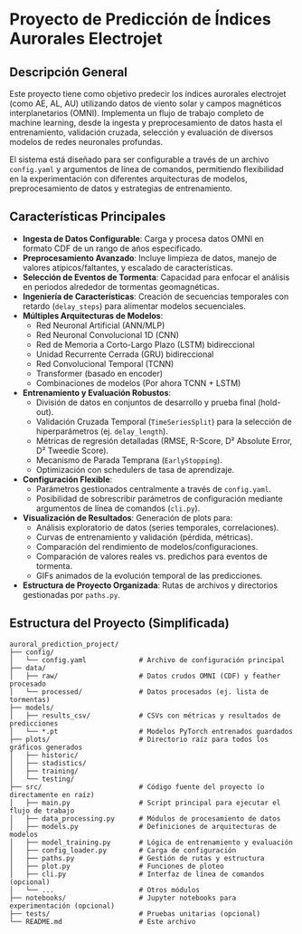 # Proyecto de Predicción de Índices Aurorales Electrojet

## Descripción General

Este proyecto tiene como objetivo predecir los índices aurorales electrojet (como AE, AL, AU) utilizando datos de viento solar y campos magnéticos interplanetarios (OMNI). Implementa un flujo de trabajo completo de machine learning, desde la ingesta y preprocesamiento de datos hasta el entrenamiento, validación cruzada, selección y evaluación de diversos modelos de redes neuronales profundas.

El sistema está diseñado para ser configurable a través de un archivo `config.yaml` y argumentos de línea de comandos, permitiendo flexibilidad en la experimentación con diferentes arquitecturas de modelos, preprocesamiento de datos y estrategias de entrenamiento.

## Características Principales

* **Ingesta de Datos Configurable**: Carga y procesa datos OMNI en formato CDF de un rango de años especificado.
* **Preprocesamiento Avanzado**: Incluye limpieza de datos, manejo de valores atípicos/faltantes, y escalado de características.
* **Selección de Eventos de Tormenta**: Capacidad para enfocar el análisis en periodos alrededor de tormentas geomagnéticas.
* **Ingeniería de Características**: Creación de secuencias temporales con retardo (`delay_steps`) para alimentar modelos secuenciales.
* **Múltiples Arquitecturas de Modelos**:
    * Red Neuronal Artificial (ANN/MLP)
    * Red Neuronal Convolucional 1D (CNN)
    * Red de Memoria a Corto-Largo Plazo (LSTM) bidireccional
    * Unidad Recurrente Cerrada (GRU) bidireccional
    * Red Convolucional Temporal (TCNN)
    * Transformer (basado en encoder)
    * Combinaciones de modelos (Por ahora TCNN + LSTM)
* **Entrenamiento y Evaluación Robustos**:
    * División de datos en conjuntos de desarrollo y prueba final (hold-out).
    * Validación Cruzada Temporal (`TimeSeriesSplit`) para la selección de hiperparámetros (ej. `delay_length`).
    * Métricas de regresión detalladas (RMSE, R-Score, D² Absolute Error, D² Tweedie Score).
    * Mecanismo de Parada Temprana (`EarlyStopping`).
    * Optimización con schedulers de tasa de aprendizaje.
* **Configuración Flexible**:
    * Parámetros gestionados centralmente a través de `config.yaml`.
    * Posibilidad de sobrescribir parámetros de configuración mediante argumentos de línea de comandos (`cli.py`).
* **Visualización de Resultados**: Generación de plots para:
    * Análisis exploratorio de datos (series temporales, correlaciones).
    * Curvas de entrenamiento y validación (pérdida, métricas).
    * Comparación del rendimiento de modelos/configuraciones.
    * Comparación de valores reales vs. predichos para eventos de tormenta.
    * GIFs animados de la evolución temporal de las predicciones.
* **Estructura de Proyecto Organizada**: Rutas de archivos y directorios gestionadas por `paths.py`.

## Estructura del Proyecto (Simplificada)
```text
auroral_prediction_project/
├── config/
│   └── config.yaml             # Archivo de configuración principal
├── data/
│   ├── raw/                    # Datos crudos OMNI (CDF) y feather procesado
│   └── processed/              # Datos procesados (ej. lista de tormentas)
├── models/
│   ├── results_csv/            # CSVs con métricas y resultados de predicciones
│   └── *.pt                    # Modelos PyTorch entrenados guardados
├── plots/                      # Directorio raíz para todos los gráficos generados
│   ├── historic/
│   ├── stadistics/
│   ├── training/
│   └── testing/
├── src/                        # Código fuente del proyecto (o directamente en raíz)
│   ├── main.py                 # Script principal para ejecutar el flujo de trabajo
│   ├── data_processing.py      # Módulos de procesamiento de datos
│   ├── models.py               # Definiciones de arquitecturas de modelos
│   ├── model_training.py       # Lógica de entrenamiento y evaluación
│   ├── config_loader.py        # Carga de configuración
│   ├── paths.py                # Gestión de rutas y estructura
│   ├── plot.py                 # Funciones de ploteo
│   ├── cli.py                  # Interfaz de línea de comandos (opcional)
│   └── ...                     # Otros módulos
├── notebooks/                  # Jupyter notebooks para experimentación (opcional)
├── tests/                      # Pruebas unitarias (opcional)
└── README.md                   # Este archivo

